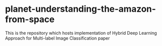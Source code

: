 # planet-understanding-the-amazon-from-space
This is the repository which hosts implementation of Hybrid Deep Learning Approach for Multi-label Image Classification paper

